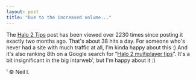 ```yaml
---
layout: post
title: "Due to the increased volume..."
---
```


<p>The <a href="http://kindohm.com/archive/2004/12/28/Halo2MPTips.aspx">Halo 2 Tips</a> post has been viewed over 2230 times since posting it exactly two months ago. That's about 38 hits a day. For someone who's never had a site with much traffic at all, I'm kinda happy about this :) And it's also ranking 8th on a Google search for "<a href="http://www.google.com/search?hl=en&amp;q=halo+2+multiplayer+tips" target="_blank">Halo 2 multiplayer tips</a>". It's a bit insignificant in the big intarweb<span style="FONT-SIZE: 6pt; VERTICAL-ALIGN: super">1</span>, but I'm happy about it :)</p>
<p><span style="FONT-SIZE: 6pt; VERTICAL-ALIGN: super">1</span> &copy; Neil I.</p>
 
